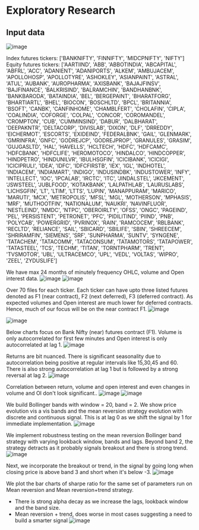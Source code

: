 # Exploratory Research
## Input data

![image](https://github.com/user-attachments/assets/cab275fd-ffc2-4346-8dd0-122c93266b60)

Index futures tickers: ['BANKNIFTY', 'FINNIFTY', 'MIDCPNIFTY', 'NIFTY']
Equity futures tickers: ['AARTIIND', 'ABB', 'ABBOTINDIA', 'ABCAPITAL', 'ABFRL', 'ACC', 'ADANIENT', 'ADANIPORTS', 'ALKEM', 'AMBUJACEM', 'APOLLOHOSP', 'APOLLOTYRE', 'ASHOKLEY', 'ASIANPAINT', 'ASTRAL', 'ATUL', 'AUBANK', 'AUROPHARMA', 'AXISBANK', 
'BAJAJFINSV', 'BAJFINANCE', 'BALKRISIND', 'BALRAMCHIN', 'BANDHANBNK', 'BANKBARODA', 'BATAINDIA', 'BEL', 'BERGEPAINT', 'BHARATFORG', 'BHARTIARTL', 'BHEL', 'BIOCON', 'BOSCHLTD', 'BPCL', 'BRITANNIA', 'BSOFT', 
'CANBK', 'CANFINHOME', 'CHAMBLFERT', 'CHOLAFIN', 'CIPLA', 'COALINDIA', 'COFORGE', 'COLPAL', 'CONCOR', 'COROMANDEL', 'CROMPTON', 'CUB', 'CUMMINSIND', 
'DABUR', 'DALBHARAT', 'DEEPAKNTR', 'DELTACORP', 'DIVISLAB', 'DIXON', 'DLF', 'DRREDDY', 
'EICHERMOT', 'ESCORTS', 'EXIDEIND', 'FEDERALBNK', 'GAIL', 'GLENMARK', 'GMRINFRA', 'GNFC', 'GODREJCP', 'GODREJPROP', 'GRANULES', 'GRASIM', 'GUJGASLTD', 
'HAL', 'HAVELLS', 'HCLTECH', 'HDFC', 'HDFCAMC', 'HDFCBANK', 'HDFCLIFE', 'HEROMOTOCO', 'HINDALCO', 'HINDCOPPER', 'HINDPETRO', 'HINDUNILVR', 
'IBULHSGFIN', 'ICICIBANK', 'ICICIGI', 'ICICIPRULI', 'IDEA', 'IDFC', 'IDFCFIRSTB', 'IEX', 'IGL', 'INDHOTEL', 'INDIACEM', 'INDIAMART', 'INDIGO', 'INDUSINDBK', 'INDUSTOWER', 'INFY', 'INTELLECT', 'IOC', 'IPCALAB', 'IRCTC', 'ITC', 
'JINDALSTEL', 'JKCEMENT', 'JSWSTEEL', 'JUBLFOOD', 'KOTAKBANK', 'LALPATHLAB', 'LAURUSLABS', 'LICHSGFIN', 'LT', 'LTIM', 'LTTS', 'LUPIN', 
'MANAPPURAM', 'MARICO', 'MARUTI', 'MCX', 'METROPOLIS', 'MFSL', 'MGL', 'MOTHERSON', 'MPHASIS', 'MRF', 'MUTHOOTFIN', 
'NATIONALUM', 'NAUKRI', 'NAVINFLUOR', 'NESTLEIND', 'NMDC', 'NTPC', 'OBEROIRLTY', 'OFSS', 'ONGC', 'PAGEIND', 
'PEL', 'PERSISTENT', 'PETRONET', 'PFC', 'PIDILITIND', 'PIIND', 'PNB', 'POLYCAB', 'POWERGRID', 'PVRINOX', 
'RAIN', 'RAMCOCEM', 'RBLBANK', 'RECLTD', 'RELIANCE', 'SAIL', 'SBICARD', 'SBILIFE', 'SBIN', 'SHREECEM', 'SHRIRAMFIN', 'SIEMENS', 'SRF', 'SUNPHARMA', 'SUNTV', 'SYNGENE', 
'TATACHEM', 'TATACOMM', 'TATACONSUM', 'TATAMOTORS', 'TATAPOWER', 'TATASTEEL', 'TCS', 'TECHM', 'TITAN', 'TORNTPHARM', 'TRENT', 'TVSMOTOR', 
'UBL', 'ULTRACEMCO', 'UPL', 'VEDL', 'VOLTAS', 'WIPRO', 'ZEEL', 'ZYDUSLIFE']

We have max 24 months of minutely frequency OHLC, volume and Open interest data. 
![image](https://github.com/user-attachments/assets/2c6538e5-6b53-4ef5-b35a-83656d5b109f)
![image](https://github.com/user-attachments/assets/b024071a-4804-4ef7-a3e5-3e643185f1e7)

Over 70 files for each ticker. Each ticker can have upto three listed futures denoted as F1 (near contract), F2 (next deferred), F3 (deferred contract). As expected volumes and Open interest are much lower for deferred contracts. Hence, much of our focus will be on the near contract F1.
![image](https://github.com/user-attachments/assets/019bc713-7fc5-4e43-ad5f-157dac2b07f3)

![image](https://github.com/user-attachments/assets/c9c7b000-f528-4088-ae55-6c0878a4c5d9)

Below charts focus on Bank Nifty (near) futures contract (F1).
Volume is only autocorrelated for first few minutes and Open interest is only autocorrelated at lag 1.
![image](https://github.com/user-attachments/assets/9bc27e0c-bc4f-4c71-a04f-d9174b2fa992)

Returns are bit nuanced. There is significant seasonality due to autocorrelation being positive at regular intervals like 15,30,45 and 60.
There is also strong autocorrelation at lag 1 but is followed by a strong reversal at lag 2.
![image](https://github.com/user-attachments/assets/c321a8f0-00d6-4f7d-9f7a-ed3bf930d671)

Correlation between return, volume and open interest and even changes in volume and OI don't look significant..
![image](https://github.com/user-attachments/assets/b5ce0fc0-e77d-4faf-8262-cf4f5ebf7618)
![image](https://github.com/user-attachments/assets/557b208a-f151-4aa8-9171-282b3d4dc5c8)

We build Bollinger bands with window = 20, band = 2. We show price evolution vis a vis bands and the mean reversion strategy evolution with discrete and continuous signal. This is at lag 0 as we shift the signal by 1 for immediate implementation.
![image](https://github.com/user-attachments/assets/ea949b16-760e-4b1b-802e-ac9eafeb1ce9)

We implement robustness testing on the mean reversion Bollinger band strategy with varying lookback window, bands and lags. Beyond band 2, the strategy detracts as it probably signals breakout and there is strong trend.
![image](https://github.com/user-attachments/assets/ec0451df-b420-415e-834e-3ce83bbc0395)

Next, we incorporate the breakout or trend, in the signal by going long when closing price is above band 3 and short when it's below -3.
![image](https://github.com/user-attachments/assets/2cb820ef-0d1d-43be-92aa-b7d31024c282)

We plot the bar charts of sharpe ratio for the same set of parameters run on Mean reversion and Mean reversion+trend strategy.
- There is strong alpha decay as we increase the lags, lookback window and the band size.
- Mean reversion + trend, does worse in most cases suggesting a need to build a smarter signal
![image](https://github.com/user-attachments/assets/2bc023f7-2bdd-4a8a-9928-7473dc31fb7b)
